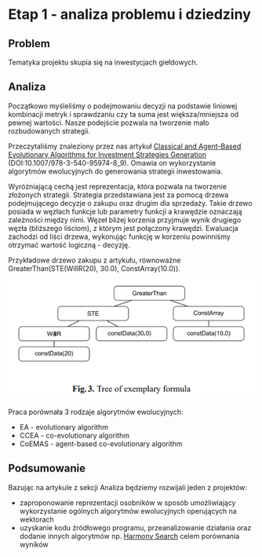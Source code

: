 # Etap 1 - analiza problemu i dziedziny

## Problem
Tematyka projektu skupia się na inwestycjach giełdowych.

## Analiza
Początkowo myśleliśmy o podejmowaniu decyzji na podstawie liniowej kombinacji metryk i sprawdzaniu czy ta suma jest większa/mniejsza od pewnej wartości.
Nasze podejście pozwala na tworzenie mało rozbudowanych strategii.

Przeczytaliśmy znaleziony przez nas artykuł [Classical and Agent-Based Evolutionary Algorithms for Investment Strategies Generation](https://www.researchgate.net/publication/225685928_Classical_and_Agent-Based_Evolutionary_Algorithms_for_Investment_Strategies_Generation) (DOI:10.1007/978-3-540-95974-8_9).
Omawia on wykorzystanie algorytmów ewolucyjnych do generowania strategii inwestowania.

Wyróżniającą cechą jest reprezentacja, która pozwala na tworzenie złożonych strategii.
Strategia przedstawiana jest za pomocą drzewa podejmującego decyzje o zakupu oraz drugim dla sprzedaży. 
Takie drzewo posiada w węzłach funkcje lub parametry funkcji a krawędzie oznaczają zależności między nimi.
Węzeł bliżej korzenia przyjmuje wynik drugiego węzła (bliższego liściom), z którym jest połączony krawędzi.
Ewaluacja zachodzi od liści drzewa, wykonując funkcję w korzeniu powinniśmy otrzymać wartość logiczną - decyzję.

Przykładowe drzewo zakupu z artykułu, równoważne GreaterThan(STE(WillR(20), 30.0), ConstArray(10.0)).

![](example_formula.PNG)

Praca porównała 3 rodzaje algorytmów ewolucyjnych:
- EA - evolutionary algorithm
- CCEA - co-evolutionary algorithm
- CoEMAS - agent-based co-evolutionary algorithm

## Podsumowanie
Bazując na artykule z sekcji Analiza będziemy rozwijali jeden z projektów:
- zaproponowanie reprezentacji osobników w sposób umożliwiający wykorzystanie ogólnych algorytmów ewolucyjnych operujących na wektorach
- uzyskanie kodu źródłowego programu, przeanalizowanie działania oraz dodanie innych algorytmów np. [Harmony Search](https://www.sciencedirect.com/science/article/pii/S1877705816318999) celem porównania wyników
